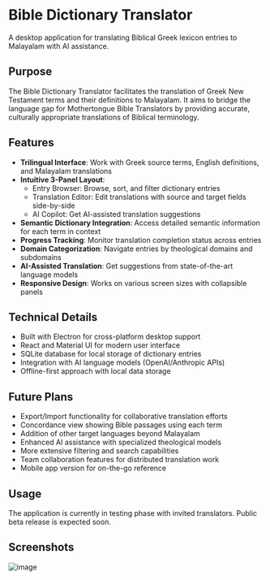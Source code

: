 # Bible Dictionary Translator

A desktop application for translating Biblical Greek lexicon entries to Malayalam with AI assistance.

## Purpose

The Bible Dictionary Translator facilitates the translation of Greek New Testament terms and their definitions to Malayalam. It aims to bridge the language gap for Mothertongue Bible Translators by providing accurate, culturally appropriate translations of Biblical terminology.

## Features

- **Trilingual Interface**: Work with Greek source terms, English definitions, and Malayalam translations
- **Intuitive 3-Panel Layout**:
  - Entry Browser: Browse, sort, and filter dictionary entries
  - Translation Editor: Edit translations with source and target fields side-by-side
  - AI Copilot: Get AI-assisted translation suggestions
- **Semantic Dictionary Integration**: Access detailed semantic information for each term in context
- **Progress Tracking**: Monitor translation completion status across entries
- **Domain Categorization**: Navigate entries by theological domains and subdomains
- **AI-Assisted Translation**: Get suggestions from state-of-the-art language models
- **Responsive Design**: Works on various screen sizes with collapsible panels

## Technical Details

- Built with Electron for cross-platform desktop support
- React and Material UI for modern user interface
- SQLite database for local storage of dictionary entries
- Integration with AI language models (OpenAI/Anthropic APIs)
- Offline-first approach with local data storage

## Future Plans

- Export/Import functionality for collaborative translation efforts
- Concordance view showing Bible passages using each term
- Addition of other target languages beyond Malayalam
- Enhanced AI assistance with specialized theological models
- More extensive filtering and search capabilities
- Team collaboration features for distributed translation work
- Mobile app version for on-the-go reference

## Usage

The application is currently in testing phase with invited translators. Public beta release is expected soon.

## Screenshots

![image](https://github.com/user-attachments/assets/6058b61f-fdfc-4793-9709-769b64e9eb1d)
